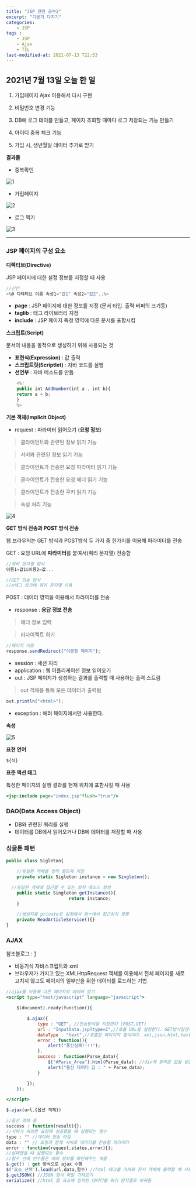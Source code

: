 ```yaml
---
title: "JSP 관련 공부2"
excerpt: "기본기 다지기"
categories:
    - JSP
tags :
    - JSP
    - Ajax
    - TIL
last-modified-at: 2021-07-13 T22:53
---
```


## 2021년 7월 13일 오늘 한 일

1. 가입페이지 Ajax 이용해서 다시 구현

2. 비밀번호 변경 기능

3. DB에 로그 테이블 만들고,  페이지 조회할 때마다 로그 저장되는 기능 만들기

4. 아이디 중복 체크 기능

5. 가입 시, 생년월일 데이터 추가로 받기

__결과물__

 - 중복확인

 ![1](/assets/20210713/1.PNG)

 - 가입페이지

 ![2](/assets/20210713/2.PNG)

 - 로그 찍기

 ![3](/assets/20210713/3.PNG)

 ------

 ### **JSP 페이지의 구성 요소**

**디렉티브(Directive)**

JSP 페이지에 대한 설정 정보를 지정할 때 사용

```jsx
//선언
<%@ 디렉티브 이름 속성1="값1" 속성2="값2"..%>
```

- **page** : JSP 페이지에 대한 정보를 지정 (문서 타입. 출력 버퍼의 크기등)
- **taglib** : 태그 라이브러리 지정
- **include** : JSP 페이지 특정 영역에 다른 문서를 포함시킴

**스크립트(Script)**

문서의 내용을 동적으로 생성하기 위해 사용되는 것

- **표현식(Expression)** : 값 출력
- **스크립트릿(Scriptlet)** : 자바 코드를 실행
- **선언부** : 자바 메소드를 만듬

```jsx
    <%!
    public int AddNumber(int a , int b){
    return a + b;
    }
    %>
```

**기본 객체(Implicit Object)**

- request : 파라미터 읽어오기 (**요청 정보**)

>클라이언트와 관련된 정보 읽기 기능

>서버와 관련된 정보 읽기 기능

>클라이언트가 전송한 요청 파라미터 읽기 기능

>클라이언트가 전송한 요청 헤더 읽기 기능

>클라이언트가 전송한 쿠키 읽기 기능

>속성 처리 기능

![4](/assets/20210713/4.PNG)

**GET 방식 전송과 POST 방식 전송**

웹 브라우저는 GET 방식과 POST방식 두 가지 중 한가지를 이용해 파라미터를 전송

GET : 요청 URL에 **파라미터**를 붙여서(쿼리 문자열) 전송함

```jsx
//쿼리 문자열 형식
이름1=값1&이름2=값...

//GET 전송 방식
//a태그 링크에 쿼리 문자열 이용

```

POST : 데이터 영역을 이용해서 파라미터를 전송

- response : **응답 정보 전송**

>헤더 정보 입력

>리다이렉트 하기

```jsx
//페이지 이동
response.sendRedirect("이동할 페이지");
```

- session : 세션 처리
- application : 웹 어플리케이션 정보 읽어오기
- out : JSP 페이지가 생성하는 결과를 출력할 때 사용하는 출력 스트림

>out 객체를 통해 모든 데이터가 출력됨

```jsx
out.println("<html>");
```

- exception : 에러 페이지에서만 사용한다.

**속성**

![5](/assets/20210713/5.PNG)

**표현 언어**

```jsx
${식}
```

**표준 액션 태그**

특정한 페이지의 실행 결과를 현재 위치에 포함시킬 때 사용

```jsx
<jsp:include page="index.jsp"flush="true"/>
```

### **DAO(Data Access Object)**

- DB와 관련된 쿼리를 실행
- 데이터를 DB에서 읽어오거나 DB에 데이터를 저장할 때 사용

### **싱글톤 패턴**

```jsx
public class Sigleton{

	//유일한 객체를 정적 필드에 저장
	private static Sigleton instance = new Singleton();

  //유일한 객체에 접근할 수 있는 정적 메소드 정의
	public static Singleton getInstance(){
						return instance;
	}

	//생성자를 private로 설정해서 외ㅜ에서 접근하지 못함
	private ReadArticleService(){}
}
```

### **AJAX**

참조블로그 : [1](https://coding-factory.tistory.com/144)

- 비동기식 자바스크립트와 xml
- 브라우저가 가지고 있는 XMLHttpRequest 객체를 이용해서 전체 페이지를 새로 고치지 않고도 페이지의 일부만을 위한 데이터를 로드하는 기법

```jsx
//ajax를 이용해 다른 페이지의 데이터 받기
<script type="text/javascript" language="javascript">

    $(document).ready(function(){

        $.ajax({
            type : "GET", //전송방식을 지정한다 (POST,GET)
            url : "InputData.jsp?type=2",//호출 URL을 설정한다. GET방식일경우 뒤에 파라티터를 붙여서 사용해도된다.
            dataType : "text",//호출한 페이지의 형식이다. xml,json,html,text등의 여러 방식을 사용할 수 있다.
            error : function(){
                alert("통신실패!!!!");
            },
            success : function(Parse_data){
                $("#Parse_Area").html(Parse_data); //div에 받아온 값을 넣는다.
                alert("통신 데이터 값 : " + Parse_data);
            }

        });
    });

</script>
```

```jsx
$.ajax(url,{옵션 객체})

//옵션 객체 중
success : function(result){};
//서버가 처리한 요청에 성공했을 때 실행되는 함수
type : "" //데이터 전송 타입
data : "" // 요청과 함께 서버로 데이터를 전송할 파라미터
error : function(request,status,error){};
//실패했을 때 실행되는 함수
//함수 안에 인수들은 에러 정보를 확인해주는 역할
$.get() : get 방식으로 ajax 수행
$('요소 선택').load(url,data,함수) //html 태그를 가져와 문서 객체에 출력할 때 사용
$.getJSON() //JSON 형식 파일 가져오기
serialize() //html 폼 요소에 입력된 데이터를 쿼리 문자열로 바꿔줌

```
